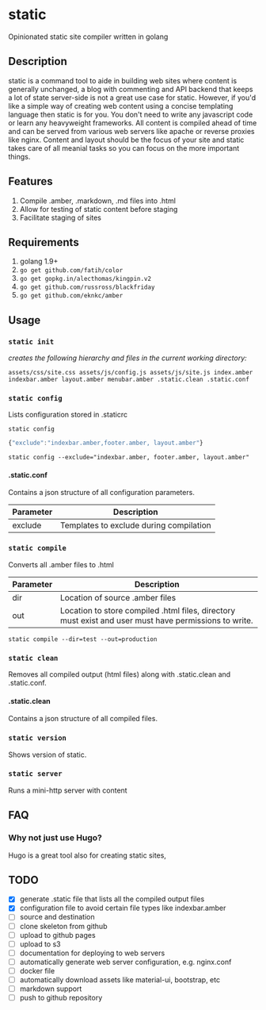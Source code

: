 # static
Opinionated static site compiler written in golang

## Description

static is a command tool to aide in building web sites where content is generally unchanged, a blog with commenting and API backend that keeps a lot of state server-side is not a great use case for static.  However, if you'd like a simple way of creating web content using a concise templating language then static is for you.  You don't need to write any javascript code or learn any heavyweight frameworks.  All content is compiled ahead of time and can be served from various web servers like apache or reverse proxies like nginx.  Content and layout should be the focus of your site and static takes care of all meanial tasks so you can focus on the more important things.

## Features

1.  Compile .amber, .markdown, .md files into .html
1.  Allow for testing of static content before staging
1.  Facilitate staging of sites

## Requirements

1.  golang 1.9+
1.  `go get github.com/fatih/color`
1.  `go get gopkg.in/alecthomas/kingpin.v2`
1.  `go get github.com/russross/blackfriday`
1.  `go get github.com/eknkc/amber`

## Usage

### `static init`

_creates the following hierarchy and files in the current working directory:_

`
assets/css/site.css
assets/js/config.js
assets/js/site.js
index.amber
indexbar.amber
layout.amber
menubar.amber
.static.clean
.static.conf
`

### `static config`

Lists configuration stored in .staticrc

`static config`

```javascript
{"exclude":"indexbar.amber,footer.amber, layout.amber"}
```

`static config --exclude="indexbar.amber, footer.amber, layout.amber"`

#### .static.conf

Contains a json structure of all configuration parameters.

Parameter | Description
---|---
exclude | Templates to exclude during compilation

### `static compile`

Converts all .amber files to .html

Parameter | Description
---|---
dir | Location of source .amber files
out | Location to store compiled .html files, directory must exist and user must have permissions to write.

`static compile --dir=test --out=production`

### `static clean`

Removes all compiled output (html files) along with .static.clean and .static.conf.

#### .static.clean

Contains a json structure of all compiled files.

### `static version`

Shows version of static.

### `static server`

Runs a mini-http server with content

## FAQ

### Why not just use Hugo?

Hugo is a great tool also for creating static sites, 

## TODO

- [x] generate .static file that lists all the compiled output files
- [x] configuration file to avoid certain file types like indexbar.amber
- [ ] source and destination
- [ ] clone skeleton from github
- [ ] upload to github pages
- [ ] upload to s3
- [ ] documentation for deploying to web servers
- [ ] automatically generate web server configuration, e.g. nginx.conf
- [ ] docker file
- [ ] automatically download assets like material-ui, bootstrap, etc
- [ ] markdown support
- [ ] push to github repository
